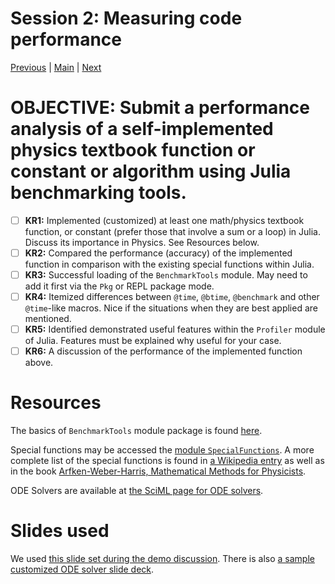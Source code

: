 # Session 2: Measuring code performance
[Previous](../01-HPC/) | [Main](../) | [Next](../03-Types/)

# **OBJECTIVE**: Submit a performance analysis of a self-implemented physics textbook function or constant or algorithm using Julia benchmarking tools.
- [ ] **KR1:** Implemented (customized) at least one math/physics textbook function, or constant (prefer those that involve a sum or a loop) in Julia. Discuss its importance in Physics. See Resources below.
- [ ] **KR2:** Compared the performance (accuracy) of the implemented function in comparison with the existing special functions within Julia.
- [ ] **KR3:** Successful loading of the `BenchmarkTools` module. May need to add it first via the `Pkg` or REPL package mode.
- [ ] **KR4:** Itemized differences between `@time`, `@btime`, `@benchmark` and other `@time`-like macros. Nice if the situations when they are best applied are mentioned.
- [ ] **KR5:** Identified demonstrated useful features within the `Profiler` module of Julia. Features must be explained why useful for your case.
- [ ] **KR6:** A discussion of the performance of the implemented function above.

# Resources
The basics of `BenchmarkTools` module package is found [here](https://juliaci.github.io/BenchmarkTools.jl/dev/manual/#Benchmarking-basics).

Special functions may be accessed the [module `SpecialFunctions`](https://specialfunctions.juliamath.org/stable/functions_overview/).
A more complete list of the special functions is found in [a Wikipedia entry](https://en.wikipedia.org/wiki/List_of_mathematical_functions) as well as in the book [Arfken-Weber-Harris, Mathematical Methods for Physicists](https://www.sciencedirect.com/book/9780123846549/mathematical-methods-for-physicists).

ODE Solvers are available at [the SciML page for ODE solvers](https://diffeq.sciml.ai/stable/).

# Slides used
We used [this slide set during the demo discussion](Session-2-Performance.slides.html).
There is also [a sample customized ODE solver slide deck](Session-2-1-explore-ODE.html).
